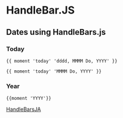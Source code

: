# HandleBar.JS
## Dates using HandleBars.js

### Today
```
{{ moment 'today' 'dddd, MMMM Do, YYYY' }}

{{ moment 'today' 'MMMM Do, YYYY' }}
```

### Year
```
{{moment 'YYYY'}}

```

[HandleBarsJA](https://handlebarsjs.com/)

